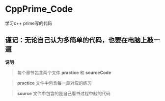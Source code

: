 # CppPrime_Code
学习c++ prime写的代码
## 谨记：无论自己认为多简单的代码，也要在电脑上敲一遍

**说明**
>每个章节包含两个文件 **practice** 和 **sourceCode**

>**practice** 文件中包含每一章对应的练习

>**source** 文件中包含的是自己看书过程中敲的代码

